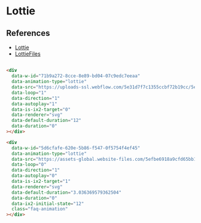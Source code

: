# Lottie

## References

- [Lottie](http://airbnb.io/lottie/)
- [LottieFiles](https://lottiefiles.com/)

##

<!--
https://github.com/sitesauce/website/blob/master/resources/js/components/animations.js
-->

```html
<div
  data-w-id="71b9a272-8cce-8e89-bd04-07c9edc7eeaa"
  data-animation-type="lottie"
  data-src="https://uploads-ssl.webflow.com/5e31d7f7c1355ccbf72b19cc/5e6fe9866ec5c3d749f65530_svg%20animation%20%231.json"
  data-loop="1"
  data-direction="1"
  data-autoplay="1"
  data-is-ix2-target="0"
  data-renderer="svg"
  data-default-duration="12"
  data-duration="0"
></div>

<div
  data-w-id="5d6cfafe-620e-5b86-f547-0f5754f4ef45"
  data-animation-type="lottie"
  data-src="https://assets-global.website-files.com/5efbe6918a9cfd65bb1608f9/5f237f2f5285140406270e60_upguard-faq-accordian.json"
  data-loop="0"
  data-direction="1"
  data-autoplay="0"
  data-is-ix2-target="1"
  data-renderer="svg"
  data-default-duration="3.036369579362504"
  data-duration="0"
  data-ix2-initial-state="12"
  class="faq-animation"
></div>
```
